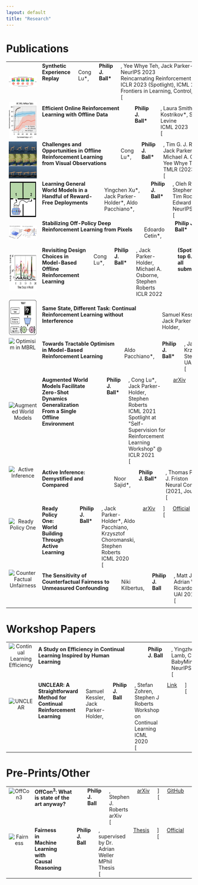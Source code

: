 ```yaml
---
layout: default
title: "Research"
---
```


# Publications

<div class="row">
    <div class="col-sm-10">
        <table>
            <tbody>
                <tr>
                    <td style="text-align:center; border: 0px">
                        <div class="large-2 columns">
                            <img style="float: center;" src="/assets/img/papers/synther.png" alt="SynthER" width="300px"/>
                        </div>
                    </td>
                    <td style="border: 0px">
                        <div class="large-12 columns">
                            <b>Synthetic Experience Replay</b> <br>
                            Cong Lu*, <b>Philip J. Ball*</b>, Yee Whye Teh, Jack Parker-Holder <br>
                            NeurIPS 2023 <br>
                            Reincarnating Reinforcement Learning Workshop at ICLR 2023 (Spotlight), ICML 2023 Workshop on New Frontiers in Learning, Control, and Dynamical Systems<br>
                            [<a href="https://arxiv.org/abs/2303.06614">arXiv</a>][<a href="https://github.com/conglu1997/SynthER">Code</a>]<br>
                        </div>
                    </td>
                </tr>
                <tr>
                    <td style="text-align:center; border: 0px">
                        <div class="large-2 columns">
                            <img style="float: center;" src="/assets/img/papers/rlpd.png" alt="RLPD" height="100px"/>
                        </div>
                    </td>
                    <td style="border: 0px">
                        <div class="large-12 columns">
                            <b>Efficient Online Reinforcement Learning with Offline Data </b> <br>
                            <b>Philip J. Ball*</b>, Laura Smith*, Ilya Kostrikov*, Sergey Levine <br>
                            ICML 2023<br>
                            [<a href="https://arxiv.org/abs/2302.02948">arXiv</a>][<a href="https://proceedings.mlr.press/v202/ball23a.html">Official</a>][<a href="https://github.com/ikostrikov/rlpd">Code</a>]<br>
                        </div>
                    </td>
                </tr>
                <tr>
                    <td style="text-align:center; border: 0px">
                        <div class="large-2 columns">
                            <img style="float: center;" src="/assets/img/papers/vd4rl.png" alt="VD4RL" height="100px"/>
                        </div>
                    </td>
                    <td style="border: 0px">
                        <div class="large-12 columns">
                            <b>Challenges and Opportunities in Offline Reinforcement Learning from Visual Observations </b> <br>
                            Cong Lu*, <b>Philip J. Ball*</b>, Tim G. J. Rudner, Jack Parker-Holder, Michael A. Osborne, Yee Whye Teh <br>
                            TMLR (2023)<br>
                            [<a href="https://arxiv.org/abs/2206.04779">arXiv</a>][<a href="https://openreview.net/forum?id=1QqIfGZOWu">Official</a>][<a href="https://github.com/conglu1997/v-d4rl/">Code</a>]<br>
                        </div>
                    </td>
                </tr>
                <tr>
                    <td style="text-align:center; border: 0px">
                        <div class="large-2 columns">
                            <img style="float: center;" src="/assets/img/papers/cascade.jpg" alt="CASCADE" height="100px"/>
                        </div>
                    </td>
                    <td style="border: 0px">
                        <div class="large-12 columns">
                            <b>Learning General World Models in a Handful of Reward-Free Deployments </b> <br>
                            Yingchen Xu*, Jack Parker-Holder*, Aldo Pacchiano*, <b>Philip J. Ball*</b>, Oleh Rybkin, Stephen J. Roberts, Tim Rocktäschel, Edward Grefenstette <br>
                            NeurIPS 2022<br>
                            [<a href="https://arxiv.org/abs/2210.12719">arXiv</a>][<a href="https://openreview.net/forum?id=RuNhbvX9o9S">Official</a>][<a href="https://yingchenxu.com/cascade/">Site</a>]<br>
                        </div>
                    </td>
                </tr>
                <tr>
                    <td style="text-align:center; border: 0px">
                        <div class="large-2 columns">
                            <img style="float: center;" src="/assets/img/papers/alix.png" alt="A-LIX" width="300px"/>
                        </div>
                    </td>
                    <td style="border: 0px">
                        <div class="large-12 columns">
                            <b>Stabilizing Off-Policy Deep Reinforcement Learning from Pixels</b> <br>
                            Edoardo Cetin*, <b>Philip J. Ball*</b>, Stephen Roberts, Oya Celiktutan <br>
                            ICML 2022<br>
                            [<a href="https://arxiv.org/abs/2207.00986">arXiv</a>][<a href="https://proceedings.mlr.press/v162/cetin22a.html">Official</a>]<br>
                            <!-- TL;DR: Combining CNNs + TD-Learning causes catastrophic overfitting/memorization early in training. Overcome this by mixing up the gradients in the CNN features, and adapt this mixing over training, achieving SOTA in Atari 100k. -->
                        </div>
                    </td>
                </tr>
                <tr>
                    <td style="text-align:center; border: 0px">
                        <div class="large-1 columns">
                            <img style="float: center;" src="/assets/img/papers/revisiting.png" alt="Offline MBRL Revisited" height="100px"/>
                        </div>
                    </td>
                    <td style="border: 0px">
                        <div class="large-12 columns">
                            <b>Revisiting Design Choices in Model-Based Offline Reinforcement Learning</b> <br>
                            Cong Lu*, <b>Philip J. Ball*</b>, Jack Parker-Holder, Michael A. Osborne, Stephen Roberts <br>
                            ICLR 2022 <b>(Spotlight, top 6.9% of all submissions)</b><br>
                            Spotlight at "RL4RealLife Workshop" @ ICML2021<br>
                            [<a href="https://arxiv.org/abs/2110.04135">arXiv</a>][<a href="https://openreview.net/forum?id=zz9hXVhf40">Official</a>] <br>
                            <!-- TL;DR: Using better calibrated uncertainty estimates improves performance of offline agents when training in a world model. We validate these findings by achieving SOTA in D4RL with a simple method. -->
                        </div>
                    </td>
                </tr>
                <tr>
                    <td style="text-align:center; border: 0px">
                        <div class="large-1 columns">
                            <img style="float: center;" src="/assets/img/papers/owl.png" alt="Optimisim in MBRL" height="100px"/>
                        </div>
                    </td>
                    <td style="border: 0px">
                        <div class="large-12 columns">
                            <b>Same State, Different Task: Continual Reinforcement Learning without Interference</b> <br>
                            Samuel Kessler, Jack Parker-Holder, <b>Philip J. Ball</b>, Stefan Zohren, Stephen Roberts <br>
                            AAAI 2022<br>
                            [<a href="https://arxiv.org/abs/2106.02940">arXiv</a>] <br>
                            <!-- TL;DR: Solve conflicting reward functions in continual RL using a bandit to select which final layer to use, with TD-error as feedback. -->
                        </div>
                    </td>
                </tr>
                <tr>
                    <td style="text-align:center; border: 0px">
                        <div class="large-1 columns">
                            <img style="float: center;" src="/assets/img/papers/narl.png" alt="Optimisim in MBRL" height="100px"/>
                        </div>
                    </td>
                    <td style="border: 0px">
                        <div class="large-12 columns">
                            <b>Towards Tractable Optimism in Model-Based Reinforcement Learning</b> <br>
                            Aldo Pacchiano*, <b>Philip J. Ball*</b>, Jack Parker-Holder*, Krzysztof Choromanski, Stephen Roberts <br>
                            UAI 2021<br>
                            [<a href="https://arxiv.org/abs/2006.11911">arXiv</a>][<a href="https://www.auai.org/uai2021/pdf/uai2021.539.pdf">Official</a>] <br>
                            <!-- TL;DR: Taking a max over noised model samples is equivalent to being optimistic in the face of uncertainty. We use this theoretical insight to make Deep MBRL algorithms that are also optimstic, improving sample efficiency. -->
                        </div>
                    </td>
                </tr>
                <tr>
                    <td style="text-align:center; border: 0px">
                        <div class="large-1 columns">
                            <img style="float: center;" src="/assets/img/papers/AugWM.png" alt="Augmented World Models" height="100px"/>
                        </div>
                    </td>
                    <td style="border: 0px">
                        <div class="large-12 columns">
                            <b>Augmented World Models Facilitate Zero-Shot Dynamics Generalization From a Single Offline Environment</b> <br>
                            <b>Philip J. Ball*</b>, Cong Lu*, Jack Parker-Holder, Stephen Roberts<br>
                            ICML 2021<br>
                            Spotlight at "Self-Supervision for Reinforcement Learning Workshop" @ ICLR 2021<br>
                            [<a href="https://arxiv.org/abs/2104.05632">arXiv</a>][<a href="https://proceedings.mlr.press/v139/ball21a.html">Official</a>][<a href="https://sites.google.com/view/augmentedworldmodels/home">Website</a>][<a href="https://www.youtube.com/watch?v=KcG2hz9tZsQ">Presentation</a>] <br>
                            <!-- TL;DR: Train your policy in a world model with dynamics augmentation to generalize to unseen dynamics at test time. If you further condition on the dynamics noise at offline train time, you can learn a policy that adapts to non-stationary unseen dynamics at online test time. -->
                        </div>
                    </td>
                </tr>
                <tr>
                    <td style="text-align:center; border: 0px">
                        <div class="large-1 columns">
                            <img style="float: center;" src="/assets/img/papers/active_inference.png" alt="Active Inference" height="100px"/>
                        </div>
                    </td>
                    <td style="border: 0px">
                        <div class="large-12 columns">
                            <b>Active Inference: Demystified and Compared</b> <br>
                            Noor Sajid*, <b>Philip J. Ball*</b>, Thomas Parr, Karl J. Friston <br>
                            Neural Computation (2021, Journal) <br>
                            [<a href="https://arxiv.org/abs/1909.10863">arXiv</a>][<a href="https://doi.org/10.1162/neco_a_01357">Official</a>][<a href="https://github.com/ucbtns/dai">GitHub</a>] <br>
                            <!-- TL;DR: A clear explanation of active inference, and how it relates to and contrasts with reinforcement learning. We then benchmark them side by side on discrete Gym tasks. -->
                        </div>
                    </td>
                </tr>
                <tr>
                    <td style="text-align:center; border: 0px">
                        <div class="large-1 columns">
                            <img style="float: center;" src="/assets/img/papers/rp1.jpg" alt="Ready Policy One" height="100px"/>
                        </div>
                    </td>
                    <td style="border: 0px">
                        <div class="large-12 columns">
                            <b>Ready Policy One: World Building Through Active Learning</b> <br>
                            <b>Philip J. Ball*</b>, Jack Parker-Holder*, Aldo Pacchiano, Krzysztof Choromanski, Stephen Roberts<br>
                            ICML 2020 <br>
                            [<a href="https://arxiv.org/abs/2002.02693">arXiv</a>][<a href="http://proceedings.mlr.press/v119/ball20a.html">Official</a>][<a href="https://github.com/philipjball/ReadyPolicyOne">GitHub</a>][<a href="https://venturebeat.com/2020/02/11/researchers-develop-technique-to-increase-sample-efficiency-in-reinforcement-learning/">Media Coverage</a>][<a href="https://research.google/pubs/pub49234/">Google Research Site</a>] <br>
                            <!-- TL;DR: Use world model uncertainty as an active learning acquisition function to directly improve dynamics estimation. This greatly improves sample efficiency. -->
                        </div>
                    </td>
                </tr>
                <tr>
                    <td style="text-align:center; border: 0px">
                        <div class="large-1 columns">
                            <img style="float: center;" src="/assets/img/papers/cfu.png" alt="Counter Factual Unfairness" height="100px"/>
                        </div>
                    </td>
                    <td style="border: 0px">
                        <div class="large-12 columns">
                            <b>The Sensitivity of Counterfactual Fairness to Unmeasured Confounding</b> <br>
                            Niki Kilbertus, <b>Philip J. Ball</b>, Matt J. Kusner, Adrian Weller, Ricardo Silva<br>
                            UAI 2019 <br>
                            [<a href="https://arxiv.org/abs/1907.01040">arXiv</a>][<a href="http://proceedings.mlr.press/v115/kilbertus20a.html">Official</a>][<a href="https://github.com/nikikilbertus/cf-fairness-sensitivity">GitHub</a>] <br>
                            <!-- TL;DR: Hidden confounding in causal graphs can in fact result in diminished conterfactual fairness. -->
                        </div>
                    </td>
                </tr>
            </tbody>
        </table>
    </div>
</div>

# Workshop Papers

<div class="row">
    <div class="col-sm-10">
        <table>
            <tbody>
                <tr>
                    <td style="text-align:center; border: 0px">
                        <div class="large-1 columns">
                            <img style="float: center;" src="/assets/img/papers/sleepprunecycles.png" alt="Continual Learning Efficiency" height="100px"/>
                        </div>
                    </td>
                    <td style="border: 0px">
                        <div class="large-12 columns">
                            <b>A Study on Efficiency in Continual Learning Inspired by Human Learning</b> <br>
                            <b>Philip J. Ball</b>, Yingzhen Li, Angus Lamb, Cheng Zhang<br>
                            BabyMind Workshop NeurIPS 2020 <br>
                            [<a href="https://arxiv.org/abs/2010.15187">arXiv</a>]
                        </div>
                    </td>
                </tr>
                <tr>
                    <td style="text-align:center; border: 0px">
                        <div class="large-1 columns">
                            <img style="float: center;" src="/assets/img/papers/unclear.png" alt="UNCLEAR" height="100px"/>
                        </div>
                    </td>
                    <td style="border: 0px">
                        <div class="large-12 columns">
                            <b>UNCLEAR: A Straightforward Method for Continual Reinforcement Learning</b> <br>
                            Samuel Kessler, Jack Parker-Holder, <b>Philip J. Ball</b>, Stefan Zohren, Stephen J Roberts<br>
                            Workshop on Continual Learning ICML 2020 <br>
                            [<a href="https://www.oxford-man.ox.ac.uk/wp-content/uploads/2020/11/UNCLEAR-A-Straightforward-Method-for-Continual-Reinforcement-Learning.pdf">Link</a>][<a href="https://drive.google.com/file/d/1GMTWC0C6jMTwtqZxoyq6a-VDxkrDCIHm/view">Official</a>][<a href="https://www.youtube.com/watch?v=zbjMGRDn1ss">Video</a>]
                        </div>
                    </td>
                </tr>
            </tbody>
        </table>
    </div>
</div>

# Pre-Prints/Other

<div class="row">
    <div class="col-sm-10">
        <table>
            <tbody>
                <tr>
                    <td style="text-align:center; border: 0px">
                        <div class="large-1 columns">
                            <img style="float: center;" src="/assets/img/papers/offcon3.png" alt="OffCon3" height="100px"/>
                        </div>
                    </td>
                    <td style="border: 0px">
                        <div class="large-12 columns">
                            <b>OffCon<sup>3</sup>: What is state of the art anyway?</b> <br>
                            <b>Philip J. Ball</b>, Stephen J. Roberts<br>
                            arXiv<br>
                            [<a href="https://arxiv.org/abs/2101.11331">arXiv</a>][<a href="https://github.com/philipjball/OffCon3">GitHub</a>]
                        </div>
                    </td>
                </tr>
                <tr>
                    <td style="text-align:center; border: 0px">
                        <div class="large-1 columns">
                            <img style="float: center;" src="/assets/img/papers/cffairness.png" alt="Fairness" height="100px"/>
                        </div>
                    </td>
                    <td style="border: 0px">
                        <div class="large-12 columns">
                            <b>Fairness in Machine Learning with Causal Reasoning</b><br>
                            <b>Philip J. Ball</b>, supervised by Dr. Adrian Weller<br>
                            MPhil Thesis<br>
                            [<a href="pdfs/thesis.pdf">Thesis</a>][<a href="https://www.mlmi.eng.cam.ac.uk/files/ball_thesis.pdf">Official</a>]
                        </div>
                    </td>
                </tr>
            </tbody>
        </table>
    </div>
</div>